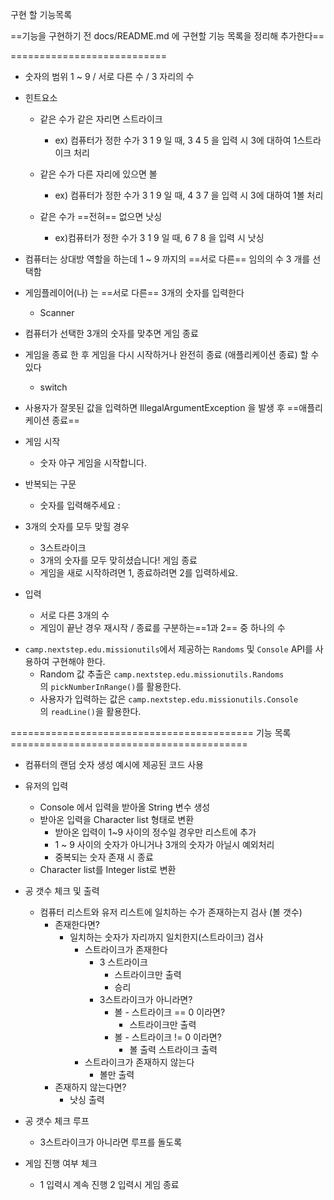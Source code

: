 구현 할 기능목록

==기능을 구현하기 전 docs/README.md 에 구현할 기능 목록을 정리해 추가한다==

===========================


* 숫자의 범위 1 ~ 9 / 서로 다른 수 / 3 자리의 수


* 힌트요소
    * 같은 수가 같은 자리면 스트라이크
        * ex) 컴퓨터가 정한 수가 3 1 9 일 때,  3 4 5 을 입력 시 3에 대하여 1스트라이크 처리

    * 같은 수가 다른 자리에 있으면 볼
        * ex) 컴퓨터가 정한 수가 3 1 9 일 때,  4 3 7 을 입력 시 3에 대하여 1볼 처리

    * 같은 수가 ==전혀== 없으면 낫싱
        * ex)컴퓨터가 정한 수가 3 1 9 일 때, 6 7 8 을 입력 시 낫싱

* 컴퓨터는 상대방 역할을 하는데 1 ~ 9  까지의 ==서로 다른== 임의의 수 3 개를 선택함

* 게임플레이어(나) 는 ==서로 다른== 3개의 숫자를 입력한다
    * Scanner 
* 컴퓨터가 선택한 3개의 숫자를 맞추면 게임 종료

* 게임을 종료 한 후 게임을 다시 시작하거나 완전히 종료 (애플리케이션 종료) 할 수 있다
    * switch
* 사용자가 잘못된 값을 입력하면 IllegalArgumentException 을 발생 후 ==애플리케이션 종료==

* 게임 시작
    * 숫자 야구 게임을 시작합니다.

* 반복되는 구문
    * 숫자를 입력해주세요 :

* 3개의 숫자를 모두 맞힐 경우
    * 3스트라이크
    * 3개의 숫자를 모두 맞히셨습니다! 게임 종료
    * 게임을 새로 시작하려면 1, 종료하려면 2를 입력하세요.

* 입력
    * 서로 다른 3개의 수
    * 게임이 끝난 경우 재시작 / 종료를 구분하는==1과 2== 중 하나의 수


- `camp.nextstep.edu.missionutils`에서 제공하는 `Randoms` 및 `Console` API를 사용하여 구현해야 한다.
    - Random 값 추출은 `camp.nextstep.edu.missionutils.Randoms`의 `pickNumberInRange()`를 활용한다.
    - 사용자가 입력하는 값은 `camp.nextstep.edu.missionutils.Console`의 `readLine()`을 활용한다.




========================================== 기능 목록 =========================================
* 컴퓨터의 랜덤 숫자 생성
    예시에 제공된 코드 사용
* 유저의 입력
   * Console 에서 입력을 받아올 String 변수 생성
   * 받아온 입력을 Character list 형태로 변환
     * 받아온 입력이 1~9 사이의 정수일 경우만 리스트에 추가
     * 1 ~ 9 사이의 숫자가 아니거나 3개의 숫자가 아닐시 예외처리
     * 중복되는 숫자 존재 시 종료
   * Character list를 Integer list로 변환

* 공 갯수 체크 및 출력
    * 컴퓨터 리스트와 유저 리스트에 일치하는 수가 존재하는지 검사 (볼 갯수)
      * 존재한다면?
        * 일치하는 숫자가 자리까지 일치한지(스트라이크) 검사
          * 스트라이크가 존재한다
            * 3 스트라이크
              * 스트라이크만 출력 
              * 승리
            * 3스트라이크가 아니라면?
              * 볼 - 스트라이크 == 0 이라면?
                * 스트라이크만 출력
              * 볼 - 스트라이크 != 0 이라면?
                * 볼 출력 스트라이크 출력
          * 스트라이크가 존재하지 않는다
            * 볼만 출력
      * 존재하지 않는다면?
        * 낫싱 출력

* 공 갯수 체크 루프
  * 3스트라이크가 아니라면 루프를 돌도록

* 게임 진행 여부 체크
  * 1 입력시 계속 진행 2 입력시 게임 종료